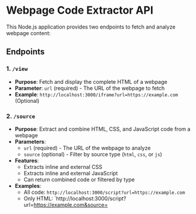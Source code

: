 # Webpage Code Extractor API

This Node.js application provides two endpoints to fetch and analyze webpage content:

## Endpoints

### 1. `/view`
- **Purpose**: Fetch and display the complete HTML of a webpage
- **Parameter**: `url` (required) - The URL of the webpage to fetch
- **Example**: `http://localhost:3000/iframe?url=https://example.com` (Optional)

### 2. `/source`
- **Purpose**: Extract and combine HTML, CSS, and JavaScript code from a webpage
- **Parameters**:
  - `url` (required) - The URL of the webpage to analyze
  - `source` (optional) - Filter by source type (`html`, `css`, or `js`)
- **Features**:
  - Extracts inline and external CSS
  - Extracts inline and external JavaScript
  - Can return combined code or filtered by type
- **Examples**:
  - All code: `http://localhost:3000/script?url=https://example.com`
  - Only HTML: `http://localhost:3000/script?url=https://example.com&source=
